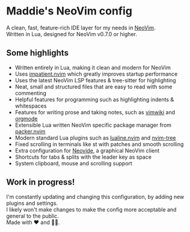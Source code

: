 # Maddie's NeoVim config
A clean, fast, feature-rich IDE layer for my needs in [NeoVim](https://neovim.io/).<br>
Written in Lua, designed for NeoVim v0.7.0 or higher.

## Some highlights
 - Written entirely in Lua, making it clean and modern for NeoVim
 - Uses [impatient.nvim](https://github.com/lewis6991/impatient.nvim) which greatly improves startup performance
 - Uses the latest NeoVim LSP features & tree-sitter for highlighting
 - Neat, small and structured files that are easy to read with some commenting
 - Helpful features for programming such as highlighting indents & whitespaces
 - Features for writing prose and taking notes, such as [vimwiki](https://github.com/vimwiki/vimwiki) and [orgmode](https://github.com/nvim-orgmode/orgmode)
 - Extensible Lua written NeoVim specific package manager from [packer.nvim](https://github.com/wbthomason/packer.nvim)
 - Modern standard Lua plugins such as [lualine.nvim](https://github.com/nvim-lualine/lualine.nvim) and [nvim-tree](https://github.com/kyazdani42/nvim-tree.lua)
 - Fixed scrolling in terminals like st with patches and smooth scrolling
 - Extra configuration for [Neovide](https://github.com/neovide/neovide), a graphical NeoVim client
 - Shortcuts for tabs & splits with the leader key as space
 - System clipboard, mouse and scrolling support

## Work in progress!
I'm constantly updating and changing this configuration, by adding new plugins and settings.<br>
I likely won't make changes to make the config more acceptable and general to the public.<br>
Made with ❤️ and 🏳️‍⚧️.
